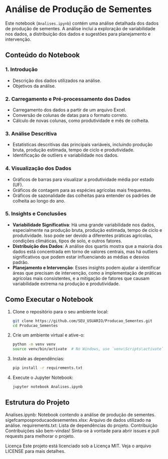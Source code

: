 # Análise de Produção de Sementes

Este notebook (`Analises.ipynb`) contém uma análise detalhada dos dados de produção de sementes. A análise inclui a exploração de variabilidade nos dados, a distribuição dos dados e sugestões para planejamento e intervenção.

## Conteúdo do Notebook

### 1. Introdução
- Descrição dos dados utilizados na análise.
- Objetivos da análise.

### 2. Carregamento e Pré-processamento dos Dados
- Carregamento dos dados a partir de um arquivo Excel.
- Conversão de colunas de datas para o formato correto.
- Cálculo de novas colunas, como produtividade e mês de colheita.

### 3. Análise Descritiva
- Estatísticas descritivas das principais variáveis, incluindo produção bruta, produção estimada, tempo de ciclo e produtividade.
- Identificação de outliers e variabilidade nos dados.

### 4. Visualização dos Dados
- Gráficos de barras para visualizar a produtividade média por estado (UF).
- Gráficos de contagem para as espécies agrícolas mais frequentes.
- Gráficos de sazonalidade das colheitas para entender os padrões de colheita ao longo do ano.

### 5. Insights e Conclusões
- **Variabilidade Significativa**: Há uma grande variabilidade nos dados, especialmente na produção bruta, produção estimada, tempo de ciclo e produtividade. Isso pode ser devido a diferentes práticas agrícolas, condições climáticas, tipos de solo, e outros fatores.
- **Distribuição dos Dados**: A análise dos quartis mostra que a maioria dos dados está concentrada em torno de valores centrais, mas há outliers significativos que podem estar influenciando as médias e desvios padrão.
- **Planejamento e Intervenção**: Esses insights podem ajudar a identificar áreas que precisam de intervenção, como a implementação de práticas agrícolas mais consistentes, e a mitigação de fatores que causam variabilidade extrema na produção e produtividade.

## Como Executar o Notebook

1. Clone o repositório para o seu ambiente local:
   ```bash
   git clone https://github.com/SEU_USUARIO/Producao_Sementes.git
   cd Producao_Sementes

2. Crie um ambiente virtual e ative-o:
   ```bash
   python -m venv venv
   source venv/bin/activate  # No Windows, use `venv\Scripts\activate`

3. Instale as dependências:
   ```bash
   pip install -r requirements.txt

4. Execute o Jupyter Notebook:
   ```bash
   jupyter notebook Analises.ipynb

## Estrutura do Projeto

Analises.ipynb: Notebook contendo a análise de produção de sementes.
sigefcamposproducaodesementes.xlsx: Arquivo de dados utilizado na análise.
requirements.txt: Lista de dependências do projeto.
Contribuição
Contribuições são bem-vindas! Sinta-se à vontade para abrir issues e pull requests para melhorar o projeto.

Licença
Este projeto está licenciado sob a Licença MIT. Veja o arquivo LICENSE para mais detalhes.
